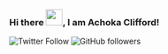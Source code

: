 ### Hi there <img src="https://raw.githubusercontent.com/MartinHeinz/MartinHeinz/master/wave.gif" width="30px">, I am Achoka Clifford!
![Twitter Follow](https://img.shields.io/twitter/follow/clifordachoka?label=People%20following%20me%20on%20Twitter&style=social)
![GitHub followers](https://img.shields.io/github/followers/achoka2?label=Github%20Followers&style=social)

<!--
**achoka2/achoka2** is a ✨ _special_ ✨ repository because its `README.md` (this file) appears on your GitHub profile.

Here are some ideas to get you started:

- 🔭 I’m currently working on ...
- 🌱 I’m currently learning ...
- 👯 I’m looking to collaborate on ...
- 🤔 I’m looking for help with ...
- 💬 Ask me about ...
- 📫 How to reach me: ...
- 😄 Pronouns: ...
- ⚡ Fun fact: ...
-->
